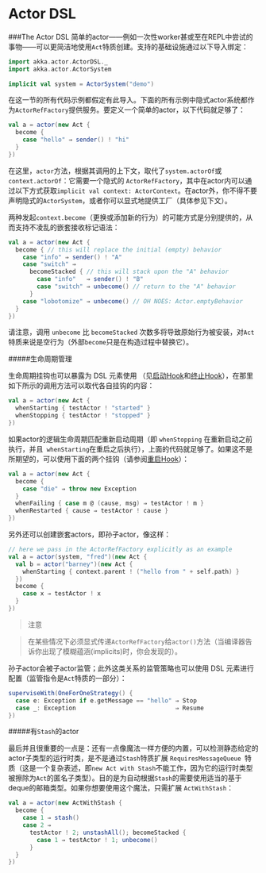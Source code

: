 # Actor DSL

###The Actor DSL
简单的actor——例如一次性worker甚或至在REPL中尝试的事物——可以更简洁地使用`Act`特质创建。支持的基础设施通过以下导入绑定：

```scala
import akka.actor.ActorDSL._
import akka.actor.ActorSystem
 
implicit val system = ActorSystem("demo")
```

在这一节的所有代码示例都假定有此导入。下面的所有示例中隐式actor系统都作为`ActorRefFactory`提供服务。要定义一个简单的actor，以下代码就足够了：

```scala
val a = actor(new Act {
  become {
    case "hello" ⇒ sender() ! "hi"
  }
})
```

在这里，`actor`方法，根据其调用的上下文，取代了``system.actorOf``或
``context.actorOf``：它需要一个隐式的 `ActorRefFactory`，其中在actor内可以通过以下方式获取``implicit val context: ActorContext``。在actor外，你不得不要声明隐式的`ActorSystem`，或者你可以显式地提供工厂（具体参见下文）。

两种发起``context.become``（更换或添加新的行为）的可能方式是分别提供的，从而支持不凌乱的嵌套接收标记语法：

```scala
val a = actor(new Act {
  become { // this will replace the initial (empty) behavior
    case "info" ⇒ sender() ! "A"
    case "switch" ⇒
      becomeStacked { // this will stack upon the "A" behavior
        case "info"   ⇒ sender() ! "B"
        case "switch" ⇒ unbecome() // return to the "A" behavior
      }
    case "lobotomize" ⇒ unbecome() // OH NOES: Actor.emptyBehavior
  }
})
```

请注意，调用 ``unbecome`` 比 ``becomeStacked`` 次数多将导致原始行为被安装，对`Act`特质来说是空行为（外部``become``只是在构造过程中替换它）。

#####生命周期管理

生命周期挂钩也可以暴露为 DSL 元素使用 （见[启动Hook](01_actors.md#start-hook-scala)和[终止Hook](01_actors.md#stop-hook-scala)），在那里如下所示的调用方法可以取代各自挂钩的内容：

```scala
val a = actor(new Act {
  whenStarting { testActor ! "started" }
  whenStopping { testActor ! "stopped" }
})
```

如果actor的逻辑生命周期匹配重新启动周期（即 ``whenStopping`` 在重新启动之前执行，并且`` whenStarting``在重启之后执行），上面的代码就足够了。如果这不是所期望的，可以使用下面的两个挂钩（请参阅[重启Hook](01_actors.md#restart-hook-scala)）：

```scala
val a = actor(new Act {
  become {
    case "die" ⇒ throw new Exception
  }
  whenFailing { case m @ (cause, msg) ⇒ testActor ! m }
  whenRestarted { cause ⇒ testActor ! cause }
})
```

另外还可以创建嵌套actors，即孙子actor，像这样：

```scala
// here we pass in the ActorRefFactory explicitly as an example
val a = actor(system, "fred")(new Act {
  val b = actor("barney")(new Act {
    whenStarting { context.parent ! ("hello from " + self.path) }
  })
  become {
    case x ⇒ testActor ! x
  }
})
```

> 注意

> 在某些情况下必须显式传递`ActorRefFactory`给`actor()`方法（当编译器告诉你出现了模糊蕴涵(implicits)时，你会发现的）。

孙子actor会被子actor监管；此外这类关系的监管策略也可以使用 DSL 元素进行配置（监管指令是`Act`特质的一部分）：

```scala
superviseWith(OneForOneStrategy() {
  case e: Exception if e.getMessage == "hello" ⇒ Stop
  case _: Exception                            ⇒ Resume
})
```

#####有`Stash`的actor

最后并且很重要的一点是：还有一点像魔法一样方便的内置，可以检测静态给定的actor子类型的运行时类，是不是通过`Stash`特质扩展 `RequiresMessageQueue `特质（这是一个复杂表述，即``new Act with Stash``不能工作，因为它的运行时类型被擦除为``Act``的匿名子类型）。目的是为自动根据`Stash`的需要使用适当的基于deque的邮箱类型。如果你想要使用这个魔法，只需扩展 `ActWithStash`：

```scala
val a = actor(new ActWithStash {
  become {
    case 1 ⇒ stash()
    case 2 ⇒
      testActor ! 2; unstashAll(); becomeStacked {
        case 1 ⇒ testActor ! 1; unbecome()
      }
  }
})
```

